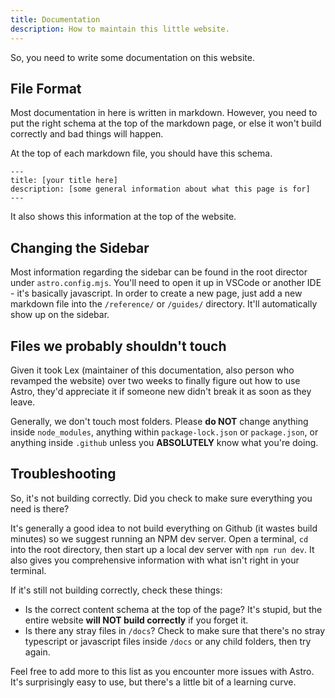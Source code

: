 ```yaml
---
title: Documentation
description: How to maintain this little website. 
---
```


So, you need to write some documentation on this website. 

## File Format
Most documentation in here is written in markdown. However, you need to put the right schema at the top of the markdown page, or else it won't build correctly and bad things will happen. 

At the top of each markdown file, you should have this schema.

`---`
<br>
`title: [your title here]`
<br>
`description: [some general information about what this page is for]` <br>
`---`

It also shows this information at the top of the website. 

## Changing the Sidebar

Most information regarding the sidebar can be found in the root director under `astro.config.mjs`. You'll need to open it up in VSCode or another IDE - it's basically javascript. In order to create a new page, just add a new markdown file into the `/reference/` or `/guides/` directory. It'll automatically show up on the sidebar. 

## Files we probably shouldn't touch
Given it took Lex (maintainer of this documentation, also person who revamped the website) over two weeks to finally figure out how to use Astro, they'd appreciate it if someone new didn't break it as soon as they leave. 

Generally, we don't touch most folders. Please __do NOT__ change anything inside `node_modules`, anything within `package-lock.json` or `package.json`, or anything inside `.github` unless you __ABSOLUTELY__ know what you're doing. 

## Troubleshooting

So, it's not building correctly. Did you check to make sure everything you need is there?

It's generally a good idea to not build everything on Github (it wastes build minutes) so we suggest running an NPM dev server. Open a terminal, `cd` into the root directory, then start up a local dev server with `npm run dev`. It also gives you comprehensive information with what isn't right in your terminal.

If it's still not building correctly, check these things:

- Is the correct content schema at the top of the page? It's stupid, but the entire website __will NOT build correctly__ if you forget it. 
- Is there any stray files in `/docs`? Check to make sure that there's no stray typescript or javascript files inside `/docs` or any child folders, then try again.

Feel free to add more to this list as you encounter more issues with Astro. It's surprisingly easy to use, but there's a little bit of a learning curve. 